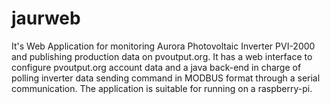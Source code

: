 # jaurweb
It's Web Application for monitoring Aurora Photovoltaic Inverter PVI-2000 and publishing production data on pvoutput.org.
It has a web interface to configure pvoutput.org account data and a java back-end in charge of polling inverter data sending command in MODBUS format through a serial communication.
The application is suitable for running on a raspberry-pi.

